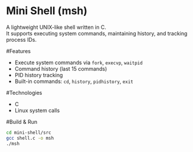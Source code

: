 # Mini Shell (msh)

A lightweight UNIX-like shell written in C.  
It supports executing system commands, maintaining history, and tracking process IDs.

#Features
- Execute system commands via `fork`, `execvp`, `waitpid`
- Command history (last 15 commands)
- PID history tracking
- Built-in commands: `cd`, `history`, `pidhistory`, `exit`

#Technologies
- C
- Linux system calls

#Build & Run
```bash
cd mini-shell/src
gcc shell.c -o msh
./msh
